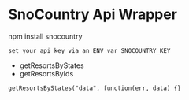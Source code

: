 SnoCountry Api Wrapper
====

npm install snocountry

` set your api key via an ENV var SNOCOUNTRY_KEY `

* getResortsByStates
* getResortsByIds

`getResortsByStates("data", function(err, data) {}`